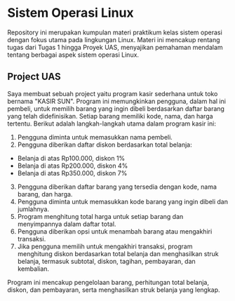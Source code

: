 # Sistem Operasi Linux
Repository ini merupakan kumpulan materi praktikum kelas sistem operasi dengan fokus utama pada lingkungan Linux. Materi ini mencakup rentang tugas dari Tugas 1 hingga Proyek UAS, menyajikan pemahaman mendalam tentang berbagai aspek sistem operasi Linux.

## Project UAS
Saya membuat sebuah project yaitu program kasir sederhana untuk toko bernama "KASIR SUN". Program ini memungkinkan pengguna, dalam hal ini pembeli, untuk memilih barang yang ingin dibeli berdasarkan daftar barang yang telah didefinisikan. Setiap barang memiliki kode, nama, dan harga tertentu. Berikut adalah langkah-langkah utama dalam program kasir ini:

1. Pengguna diminta untuk memasukkan nama pembeli.
2. Pengguna diberikan daftar diskon berdasarkan total belanja:
- Belanja di atas Rp100.000, diskon 1%
- Belanja di atas Rp200.000, diskon 4%
- Belanja di atas Rp350.000, diskon 7%
3. Pengguna diberikan daftar barang yang tersedia dengan kode, nama barang, dan harga.
4. Pengguna diminta untuk memasukkan kode barang yang ingin dibeli dan jumlahnya.
5. Program menghitung total harga untuk setiap barang dan menyimpannya dalam daftar total.
6. Pengguna diberikan opsi untuk menambah barang atau mengakhiri transaksi.
7. Jika pengguna memilih untuk mengakhiri transaksi, program menghitung diskon berdasarkan total belanja dan menghasilkan struk belanja, termasuk subtotal, diskon, tagihan, pembayaran, dan kembalian.

Program ini mencakup pengelolaan barang, perhitungan total belanja, diskon, dan pembayaran, serta menghasilkan struk belanja yang lengkap.
